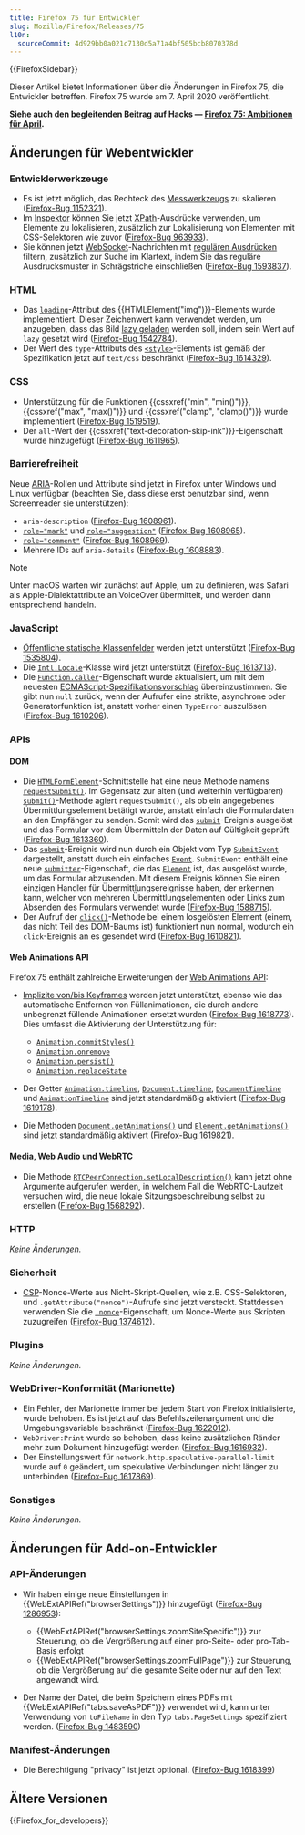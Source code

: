 ```yaml
---
title: Firefox 75 für Entwickler
slug: Mozilla/Firefox/Releases/75
l10n:
  sourceCommit: 4d929bb0a021c7130d5a71a4bf505bcb8070378d
---
```


{{FirefoxSidebar}}

Dieser Artikel bietet Informationen über die Änderungen in Firefox 75, die Entwickler betreffen. Firefox 75 wurde am 7. April 2020 veröffentlicht.

**Siehe auch den begleitenden Beitrag auf Hacks — [Firefox 75: Ambitionen für April](https://hacks.mozilla.org/2020/04/firefox-75-ambitions-for-april/).**

## Änderungen für Webentwickler

### Entwicklerwerkzeuge

- Es ist jetzt möglich, das Rechteck des [Messwerkzeugs](https://firefox-source-docs.mozilla.org/devtools-user/measure_a_portion_of_the_page/index.html) zu skalieren ([Firefox-Bug 1152321](https://bugzil.la/1152321)).
- Im [Inspektor](https://firefox-source-docs.mozilla.org/devtools-user/page_inspector/index.html) können Sie jetzt [XPath](/de/docs/Web/XML/XPath)-Ausdrücke verwenden, um Elemente zu lokalisieren, zusätzlich zur Lokalisierung von Elementen mit CSS-Selektoren wie zuvor ([Firefox-Bug 963933](https://bugzil.la/963933)).
- Sie können jetzt [WebSocket](/de/docs/Web/API/WebSockets_API)-Nachrichten mit [regulären Ausdrücken](/de/docs/Web/JavaScript/Guide/Regular_expressions) filtern, zusätzlich zur Suche im Klartext, indem Sie das reguläre Ausdrucksmuster in Schrägstriche einschließen ([Firefox-Bug 1593837](https://bugzil.la/1593837)).

### HTML

- Das [`loading`](/de/docs/Web/HTML/Element/img#loading)-Attribut des {{HTMLElement("img")}}-Elements wurde implementiert. Dieser Zeichenwert kann verwendet werden, um anzugeben, dass das Bild [lazy geladen](/de/docs/Web/Performance/Guides/Lazy_loading) werden soll, indem sein Wert auf `lazy` gesetzt wird ([Firefox-Bug 1542784](https://bugzil.la/1542784)).
- Der Wert des `type`-Attributs des [`<style>`](/de/docs/Web/HTML/Element/style)-Elements ist gemäß der Spezifikation jetzt auf `text/css` beschränkt ([Firefox-Bug 1614329](https://bugzil.la/1614329)).

### CSS

- Unterstützung für die Funktionen {{cssxref("min", "min()")}}, {{cssxref("max", "max()")}} und {{cssxref("clamp", "clamp()")}} wurde implementiert ([Firefox-Bug 1519519](https://bugzil.la/1519519)).
- Der `all`-Wert der {{cssxref("text-decoration-skip-ink")}}-Eigenschaft wurde hinzugefügt ([Firefox-Bug 1611965](https://bugzil.la/1611965)).

### Barrierefreiheit

Neue [ARIA](/de/docs/Web/Accessibility/ARIA)-Rollen und Attribute sind jetzt in Firefox unter Windows und Linux verfügbar (beachten Sie, dass diese erst benutzbar sind, wenn Screenreader sie unterstützen):

- `aria-description` ([Firefox-Bug 1608961](https://bugzil.la/1608961)).
- [`role="mark"`](/de/docs/Web/Accessibility/ARIA/Reference/Roles/mark_role) und [`role="suggestion"`](/de/docs/Web/Accessibility/ARIA/Reference/Roles/suggestion_role) ([Firefox-Bug 1608965](https://bugzil.la/1608965)).
- [`role="comment"`](/de/docs/Web/Accessibility/ARIA/Reference/Roles/comment_role) ([Firefox-Bug 1608969](https://bugzil.la/1608969)).
- Mehrere IDs auf `aria-details` ([Firefox-Bug 1608883](https://bugzil.la/1608883)).

> [!NOTE]
> Unter macOS warten wir zunächst auf Apple, um zu definieren, was Safari als Apple-Dialektattribute an VoiceOver übermittelt, und werden dann entsprechend handeln.

### JavaScript

- [Öffentliche statische Klassenfelder](/de/docs/Web/JavaScript/Reference/Classes/static) werden jetzt unterstützt ([Firefox-Bug 1535804](https://bugzil.la/1535804)).
- Die [`Intl.Locale`](/de/docs/Web/JavaScript/Reference/Global_Objects/Intl/Locale)-Klasse wird jetzt unterstützt ([Firefox-Bug 1613713](https://bugzil.la/1613713)).
- Die [`Function.caller`](/de/docs/Web/JavaScript/Reference/Global_Objects/Function/caller)-Eigenschaft wurde aktualisiert, um mit dem neuesten [ECMAScript-Spezifikationsvorschlag](https://github.com/claudepache/es-legacy-function-reflection) übereinzustimmen. Sie gibt nun `null` zurück, wenn der Aufrufer eine strikte, asynchrone oder Generatorfunktion ist, anstatt vorher einen `TypeError` auszulösen ([Firefox-Bug 1610206](https://bugzil.la/1610206)).

### APIs

#### DOM

- Die [`HTMLFormElement`](/de/docs/Web/API/HTMLFormElement)-Schnittstelle hat eine neue Methode namens [`requestSubmit()`](/de/docs/Web/API/HTMLFormElement/requestSubmit). Im Gegensatz zur alten (und weiterhin verfügbaren) [`submit()`](/de/docs/Web/API/HTMLFormElement/submit)-Methode agiert `requestSubmit()`, als ob ein angegebenes Übermittlungselement betätigt wurde, anstatt einfach die Formulardaten an den Empfänger zu senden. Somit wird das [`submit`](/de/docs/Web/API/HTMLFormElement/submit_event)-Ereignis ausgelöst und das Formular vor dem Übermitteln der Daten auf Gültigkeit geprüft ([Firefox-Bug 1613360](https://bugzil.la/1613360)).
- Das [`submit`](/de/docs/Web/API/HTMLFormElement/submit_event)-Ereignis wird nun durch ein Objekt vom Typ [`SubmitEvent`](/de/docs/Web/API/SubmitEvent) dargestellt, anstatt durch ein einfaches [`Event`](/de/docs/Web/API/Event). `SubmitEvent` enthält eine neue [`submitter`](/de/docs/Web/API/SubmitEvent/submitter)-Eigenschaft, die das [`Element`](/de/docs/Web/API/Element) ist, das ausgelöst wurde, um das Formular abzusenden. Mit diesem Ereignis können Sie einen einzigen Handler für Übermittlungsereignisse haben, der erkennen kann, welcher von mehreren Übermittlungselementen oder Links zum Absenden des Formulars verwendet wurde ([Firefox-Bug 1588715](https://bugzil.la/1588715)).
- Der Aufruf der [`click()`](/de/docs/Web/API/HTMLElement/click)-Methode bei einem losgelösten Element (einem, das nicht Teil des DOM-Baums ist) funktioniert nun normal, wodurch ein `click`-Ereignis an es gesendet wird ([Firefox-Bug 1610821](https://bugzil.la/1610821)).

#### Web Animations API

Firefox 75 enthält zahlreiche Erweiterungen der [Web Animations API](/de/docs/Web/API/Web_Animations_API):

- [Implizite von/bis Keyframes](/de/docs/Web/API/Web_Animations_API/Keyframe_Formats#implicit_tofrom_keyframes) werden jetzt unterstützt, ebenso wie das automatische Entfernen von Füllanimationen, die durch andere unbegrenzt füllende Animationen ersetzt wurden ([Firefox-Bug 1618773](https://bugzil.la/1618773)). Dies umfasst die Aktivierung der Unterstützung für:

  - [`Animation.commitStyles()`](/de/docs/Web/API/Animation/commitStyles)
  - [`Animation.onremove`](/de/docs/Web/API/Animation/remove_event)
  - [`Animation.persist()`](/de/docs/Web/API/Animation/persist)
  - [`Animation.replaceState`](/de/docs/Web/API/Animation/replaceState)

- Der Getter [`Animation.timeline`](/de/docs/Web/API/Animation/timeline), [`Document.timeline`](/de/docs/Web/API/Document/timeline), [`DocumentTimeline`](/de/docs/Web/API/DocumentTimeline) und [`AnimationTimeline`](/de/docs/Web/API/AnimationTimeline) sind jetzt standardmäßig aktiviert ([Firefox-Bug 1619178](https://bugzil.la/1619178)).
- Die Methoden [`Document.getAnimations()`](/de/docs/Web/API/Document/getAnimations) und [`Element.getAnimations()`](/de/docs/Web/API/Element/getAnimations) sind jetzt standardmäßig aktiviert ([Firefox-Bug 1619821](https://bugzil.la/1619821)).

#### Media, Web Audio und WebRTC

- Die Methode [`RTCPeerConnection.setLocalDescription()`](/de/docs/Web/API/RTCPeerConnection/setLocalDescription) kann jetzt ohne Argumente aufgerufen werden, in welchem Fall die WebRTC-Laufzeit versuchen wird, die neue lokale Sitzungsbeschreibung selbst zu erstellen ([Firefox-Bug 1568292](https://bugzil.la/1568292)).

### HTTP

_Keine Änderungen._

### Sicherheit

- [CSP](/de/docs/Web/HTTP/Guides/CSP)-Nonce-Werte aus Nicht-Skript-Quellen, wie z.B. CSS-Selektoren, und `.getAttribute("nonce")`-Aufrufe sind jetzt versteckt. Stattdessen verwenden Sie die [`.nonce`](/de/docs/Web/API/HTMLElement/nonce)-Eigenschaft, um Nonce-Werte aus Skripten zuzugreifen ([Firefox-Bug 1374612](https://bugzil.la/1374612)).

### Plugins

_Keine Änderungen._

### WebDriver-Konformität (Marionette)

- Ein Fehler, der Marionette immer bei jedem Start von Firefox initialisierte, wurde behoben. Es ist jetzt auf das Befehlszeilenargument und die Umgebungsvariable beschränkt ([Firefox-Bug 1622012](https://bugzil.la/1622012)).
- `WebDriver:Print` wurde so behoben, dass keine zusätzlichen Ränder mehr zum Dokument hinzugefügt werden ([Firefox-Bug 1616932](https://bugzil.la/1616932)).
- Der Einstellungswert für `network.http.speculative-parallel-limit` wurde auf `0` geändert, um spekulative Verbindungen nicht länger zu unterbinden ([Firefox-Bug 1617869](https://bugzil.la/1617869)).

### Sonstiges

_Keine Änderungen._

## Änderungen für Add-on-Entwickler

### API-Änderungen

- Wir haben einige neue Einstellungen in {{WebExtAPIRef("browserSettings")}} hinzugefügt ([Firefox-Bug 1286953](https://bugzil.la/1286953)):

  - {{WebExtAPIRef("browserSettings.zoomSiteSpecific")}} zur Steuerung, ob die Vergrößerung auf einer pro-Seite- oder pro-Tab-Basis erfolgt
  - {{WebExtAPIRef("browserSettings.zoomFullPage")}} zur Steuerung, ob die Vergrößerung auf die gesamte Seite oder nur auf den Text angewandt wird.

- Der Name der Datei, die beim Speichern eines PDFs mit {{WebExtAPIRef("tabs.saveAsPDF")}} verwendet wird, kann unter Verwendung von `toFileName` in den Typ `tabs.PageSettings` spezifiziert werden. ([Firefox-Bug 1483590](https://bugzil.la/1483590))

### Manifest-Änderungen

- Die Berechtigung "privacy" ist jetzt optional. ([Firefox-Bug 1618399](https://bugzil.la/1618399))

## Ältere Versionen

{{Firefox_for_developers}}
